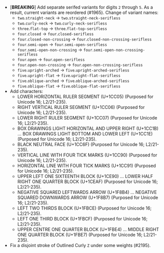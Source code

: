 * \[**BREAKING**\] Add separate serifed variants for digits `2` through `5`. As a result, current variants are reordered (#1965). Change of variant names:
  - `two`.`straight-neck` → `two`.`straight-neck-serifless`
  - `two`.`curly-neck` → `two`.`curly-neck-serifless`
  - `three`.`flat-top` → `three`.`flat-top-serifless`
  - `four`.`closed` → `four`.`closed-serifless`
  - `four`.`closed-non-crossing` → `four`.`closed-non-crossing-serifless`
  - `four`.`semi-open` → `four`.`semi-open-serifless`
  - `four`.`semi-open-non-crossing` → `four`.`semi-open-non-crossing-serifless`
  - `four`.`open` → `four`.`open-serifless`
  - `four`.`open-non-crossing` → `four`.`open-non-crossing-serifless`
  - `five`.`upright-arched` → `five`.`upright-arched-serifless`
  - `five`.`upright-flat` → `five`.`upright-flat-serifless`
  - `five`.`oblique-arched` → `five`.`oblique-arched-serifless`
  - `five`.`oblique-flat` → `five`.`oblique-flat-serifless`
* Add characters:
  - LOWER HORIZONTAL RULER SEGMENT (U+1CC05)  (Purposed for Unicode 16; L2/21-235).
  - RIGHT VERTICAL RULER SEGMENT (U+1CC06)  (Purposed for Unicode 16; L2/21-235).
  - LOWER RIGHT RULER SEGMENT (U+1CC07)  (Purposed for Unicode 16; L2/21-235).
  - BOX DRAWINGS LIGHT HORIZONTAL AND UPPER RIGHT (U+1CC1B) ... BOX DRAWINGS LIGHT BOTTOM AND LOWER LEFT (U+1CC1E)  (Purposed for Unicode 16; L2/21-235).
  - BLACK NEUTRAL FACE (U+1CC6F)  (Purposed for Unicode 16; L2/21-235).
  - VERTICAL LINE WITH FOUR TICK MARKS (U+1CC90)  (Purposed for Unicode 16; L2/21-235).
  - HORIZONTAL LINE WITH FOUR TICK MARKS (U+1CC91)  (Purposed for Unicode 16; L2/21-235).
  - UPPER LEFT ONE SIXTEENTH BLOCK (U+1CE90) ... LOWER HALF RIGHT ONE QUARTER BLOCK (U+1CEAF)  (Purposed for Unicode 16; L2/21-235).
  - NEGATIVE SQUARED LEFTWARDS ARROW (U+1F8B4) ... NEGATIVE SQUARED DOWNWARDS ARROW (U+1F8B7)  (Purposed for Unicode 16; L2/21-235).
  - LEFT TWO THIRDS BLOCK (U+1FBCE)  (Purposed for Unicode 16; L2/21-235).
  - LEFT ONE THIRD BLOCK (U+1FBCF)  (Purposed for Unicode 16; L2/21-235).
  - UPPER CENTRE ONE QUARTER BLOCK (U+1FBE4) ... MIDDLE RIGHT ONE QUARTER BLOCK (U+1FBE7)  (Purposed for Unicode 16; L2/21-235).
* Fix a disjoint stroke of Outlined Curly `Z` under some weights (#2195).
